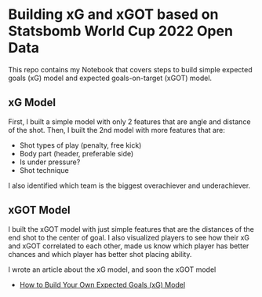 # Building xG and xGOT based on Statsbomb World Cup 2022 Open Data
This repo contains my Notebook that covers steps to build simple
expected goals (xG) model and expected goals-on-target (xGOT) model.

## xG Model
First, I built a simple model with only 2 features that are angle and distance of the shot.
Then, I built the 2nd model with more features that are:
- Shot types of play (penalty, free kick)
- Body part (header, preferable side)
- Is under pressure?
- Shot technique

I also identified which team is the biggest overachiever and underachiever.

## xGOT Model
I built the xGOT model with just simple features that are the distances of the end shot to the center of goal.
I also visualized players to see how their xG and xGOT correlated to each other, made us know
which player has better chances and which player has better shot placing ability.

I wrote an article about the xG model, and soon the xGOT model
- [How to Build Your Own Expected Goals (xG) Model](https://medium.com/@alf.19x/how-to-build-your-own-expected-goals-xg-model-2bd186dccdf7)
